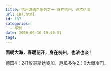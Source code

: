 ```yaml
---
title: 杭州游魂色系列之一-身在杭州，也浓也淡
url: 187.html
id: 187
categories:
  - 写到
date: 2006-06-10 19:46:51
tags:
---
```


**面朝大海，春暖花开，身在杭州，也浓也淡！**  
  
德国4：2打败哥斯达黎加，厄瓜多尔2：0大爆冷门，